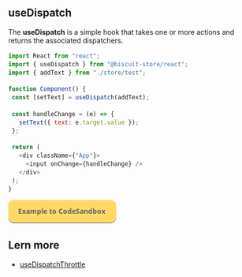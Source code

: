 ## useDispatch
The **useDispatch** is a simple hook that takes one or more actions and returns the associated dispatchers.

 ```javascript
import React from "react";
import { useDispatch } from "@biscuit-store/react";
import { addText } from "./store/test";

function Component() {
  const [setText] = useDispatch(addText);

  const handleChange = (e) => {
    setText({ text: e.target.value });
  };

  return (
    <div className={"App"}>
      <input onChange={handleChange} />
    </div>
  );
}
 ```
[![N|Solid](../assets/exemple-button.png)](https://codesandbox.io/s/vigorous-kalam-fyhdc?file=/src/DispatchExample.tsx)

 ## Lern more
 - [useDispatchThrottle](../)
